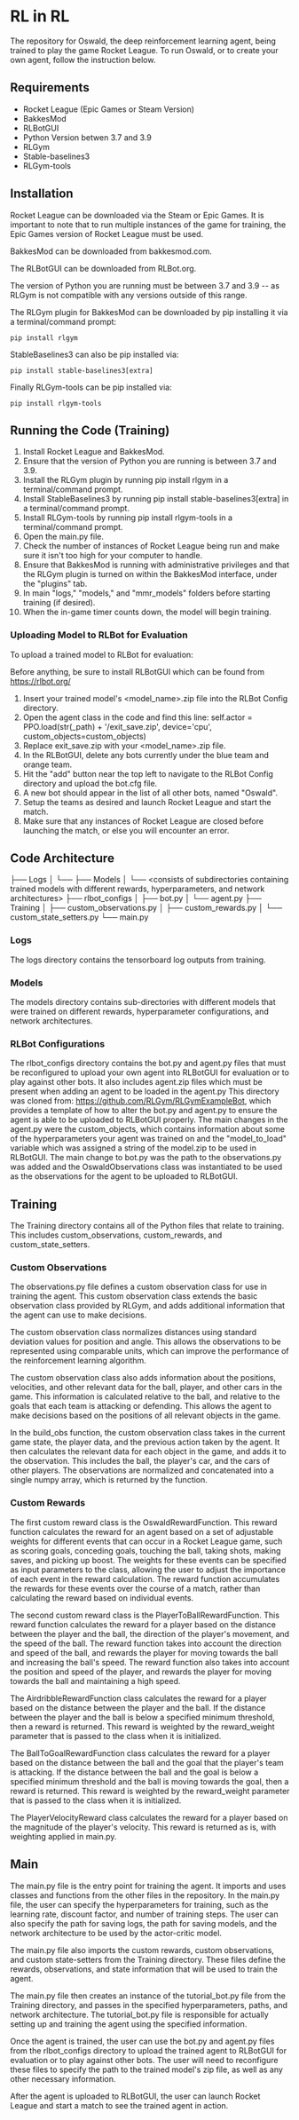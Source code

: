 # RL in RL
The repository for Oswald, the deep reinforcement learning agent, being trained to play the game Rocket League.
To run Oswald, or to create your own agent, follow the instruction below.

## Requirements
- Rocket League (Epic Games or Steam Version)
- BakkesMod
- RLBotGUI
- Python Version betwen 3.7 and 3.9
- RLGym
- Stable-baselines3
- RLGym-tools


## Installation

Rocket League can be downloaded via the Steam or Epic Games. It is important to note that to run multiple instances of the game for training, the Epic Games version of Rocket League must be used.

BakkesMod can be downloaded from bakkesmod.com.

The RLBotGUI can be downloaded from RLBot.org.

The version of Python you are running must be between 3.7 and 3.9 -- as RLGym is not compatible with any versions outside of this range. 

The RLGym plugin for BakkesMod can be downloaded by pip installing it via a terminal/command prompt: 

`pip install rlgym`

StableBaselines3 can also be pip installed via:

 `pip install stable-baselines3[extra]`

Finally RLGym-tools can be pip installed via:

`pip install rlgym-tools`



## Running the Code (Training)

1. Install Rocket League and BakkesMod.
2. Ensure that the version of Python you are running is between 3.7 and 3.9.
3. Install the RLGym plugin by running pip install rlgym in a terminal/command prompt.
4. Install StableBaselines3 by running pip install stable-baselines3[extra] in a terminal/command prompt.
5. Install RLGym-tools by running pip install rlgym-tools in a terminal/command prompt.
6. Open the main.py file.
7. Check the number of instances of Rocket League being run and make sure it isn't too high for your computer to handle.
8. Ensure that BakkesMod is running with administrative privileges and that the RLGym plugin is turned on within the BakkesMod interface, under the "plugins" tab.
9. In main "logs," "models," and "mmr_models" folders before starting training (if desired).
10. When the in-game timer counts down, the model will begin training.

### Uploading Model to RLBot for Evaluation

To upload a trained model to RLBot for evaluation:

Before anything, be sure to install RLBotGUI which can be found from https://rlbot.org/

1. Insert your trained model's <model_name>.zip file into the RLBot Config directory.
2. Open the agent class in the code and find this line: self.actor = PPO.load(str(_path) + '/exit_save.zip', device='cpu', custom_objects=custom_objects)
3. Replace exit_save.zip with your <model_name>.zip file.
4. In the RLBotGUI, delete any bots currently under the blue team and orange team.
5. Hit the "add" button near the top left to navigate to the RLBot Config directory and upload the bot.cfg file.
6. A new bot should appear in the list of all other bots, named "Oswald".
7. Setup the teams as desired and launch Rocket League and start the match.
8. Make sure that any instances of Rocket League are closed before launching the match, or else you will encounter an error.

## Code Architecture

├── Logs
│   └── <subdirectories of tensorboard log outputs>
├── Models
│   └── <consists of subdirectories containing trained models with different rewards, hyperparameters, and network architectures>
├── rlbot_configs
│   ├── bot.py
│   └── agent.py
├── Training
│   ├── custom_observations.py
│   ├── custom_rewards.py
│   └── custom_state_setters.py
└── main.py

### Logs
The logs directory contains the tensorboard log outputs from training.

### Models
The models directory contains sub-directories with different models that were trained on different rewards, hyperparameter configurations, and network architectures.

### RLBot Configurations
The rlbot_configs directory contains the bot.py and agent.py files that must be reconfigured to upload your own agent into RLBotGUI for evaluation or to play against other bots. It also includes agent.zip files which must be present when adding an agent to be loaded in the agent.py
This directory was cloned from: https://github.com/RLGym/RLGymExampleBot, which provides a template of how to alter the bot.py and agent.py to ensure the agent is able to be uploaded to RLBotGUI properly. The main changes in the agent.py were the custom_objects, which contains information about some of the hyperparameters your agent was trained on and the "model_to_load" variable which was assigned a string of the model.zip to be used in RLBotGUI. The main change to bot.py was the path to the observations.py was added and the OswaldObservations class was instantiated to be used as the observations for the agent to be uploaded to RLBotGUI.

## Training
The Training directory contains all of the Python files that relate to training. This includes custom_observations, custom_rewards, and custom_state_setters.

### Custom Observations

The observations.py file defines a custom observation class for use in training the agent. This custom observation class extends the basic observation class provided by RLGym, and adds additional information that the agent can use to make decisions.

The custom observation class normalizes distances using standard deviation values for position and angle. This allows the observations to be represented using comparable units, which can improve the performance of the reinforcement learning algorithm.

The custom observation class also adds information about the positions, velocities, and other relevant data for the ball, player, and other cars in the game. This information is calculated relative to the ball, and relative to the goals that each team is attacking or defending. This allows the agent to make decisions based on the positions of all relevant objects in the game.

In the build_obs function, the custom observation class takes in the current game state, the player data, and the previous action taken by the agent. It then calculates the relevant data for each object in the game, and adds it to the observation. This includes the ball, the player's car, and the cars of other players. The observations are normalized and concatenated into a single numpy array, which is returned by the function.

### Custom Rewards
The first custom reward class is the OswaldRewardFunction. This reward function calculates the reward for an agent based on a set of adjustable weights for different events that can occur in a Rocket League game, such as scoring goals, conceding goals, touching the ball, taking shots, making saves, and picking up boost. The weights for these events can be specified as input parameters to the class, allowing the user to adjust the importance of each event in the reward calculation. The reward function accumulates the rewards for these events over the course of a match, rather than calculating the reward based on individual events.

The second custom reward class is the PlayerToBallRewardFunction. This reward function calculates the reward for a player based on the distance between the player and the ball, the direction of the player's movement, and the speed of the ball. The reward function takes into account the direction and speed of the ball, and rewards the player for moving towards the ball and increasing the ball's speed. The reward function also takes into account the position and speed of the player, and rewards the player for moving towards the ball and maintaining a high speed.

The AirdribbleRewardFunction class calculates the reward for a player based on the distance between the player and the ball. If the distance between the player and the ball is below a specified minimum threshold, then a reward is returned. This reward is weighted by the reward_weight parameter that is passed to the class when it is initialized.

The BallToGoalRewardFunction class calculates the reward for a player based on the distance between the ball and the goal that the player's team is attacking. If the distance between the ball and the goal is below a specified minimum threshold and the ball is moving towards the goal, then a reward is returned. This reward is weighted by the reward_weight parameter that is passed to the class when it is initialized.

The PlayerVelocityReward class calculates the reward for a player based on the magnitude of the player's velocity. This reward is returned as is, with weighting applied in main.py.

## Main
The main.py file is the entry point for training the agent. It imports and uses classes and functions from the other files in the repository.
In the main.py file, the user can specify the hyperparameters for training, such as the learning rate, discount factor, and number of training steps. The user can also specify the path for saving logs, the path for saving models, and the network architecture to be used by the actor-critic model.

The main.py file also imports the custom rewards, custom observations, and custom state-setters from the Training directory. These files define the rewards, observations, and state information that will be used to train the agent.

The main.py file then creates an instance of the tutorial_bot.py file from the Training directory, and passes in the specified hyperparameters, paths, and network architecture. The tutorial_bot.py file is responsible for actually setting up and training the agent using the specified information.

Once the agent is trained, the user can use the bot.py and agent.py files from the rlbot_configs directory to upload the trained agent to RLBotGUI for evaluation or to play against other bots. The user will need to reconfigure these files to specify the path to the trained model's zip file, as well as any other necessary information.

After the agent is uploaded to RLBotGUI, the user can launch Rocket League and start a match to see the trained agent in action.
